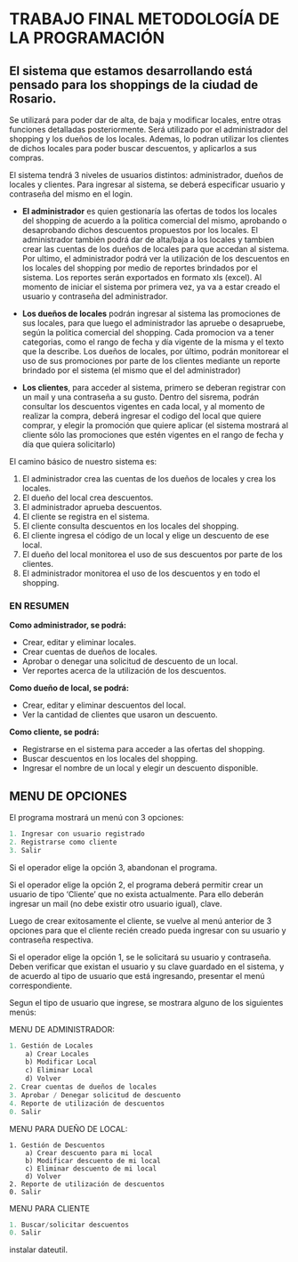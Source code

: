 # TRABAJO FINAL METODOLOGÍA DE LA PROGRAMACIÓN

## El sistema que estamos desarrollando está pensado para los shoppings de la ciudad de Rosario.

Se utilizará para poder dar de alta, de baja y modificar locales, entre otras funciones detalladas posteriormente. Será utilizado por el administrador del shopping y los dueños de los locales. Ademas, lo podran utilizar los clientes de dichos locales para poder buscar descuentos, y aplicarlos a sus compras.

El sistema tendrá 3 niveles de usuarios distintos: administrador, dueños de locales y clientes. Para ingresar al sistema, se deberá especificar usuario y contraseña del mismo en el login.

- __El administrador__ es quien gestionaría las ofertas de todos los locales del shopping de acuerdo a la politica comercial del mismo, aprobando o desaprobando dichos descuentos propuestos por los locales. El administrador también podrá dar de alta/baja a los locales y tambien crear las cuentas de los dueños de locales para que accedan al sistema. Por ultimo, el administrador podrá ver la utilización de los descuentos en los locales del shopping por medio de reportes brindados por el sistema. Los reportes serán exportados en formato xls (excel). Al momento de iniciar el sistema por primera vez, ya va a estar creado el usuario y contraseña del administrador.

- __Los dueños de locales__ podrán ingresar al sistema las promociones de sus locales, para que luego el administrador las apruebe o desapruebe, según la politica comercial del shopping. Cada promocion va a tener categorias, como el rango de fecha y día vigente de la misma y el texto que la describe. Los dueños de locales, por último, podrán monitorear el uso de sus promociones por parte de los clientes mediante un reporte brindado por el sistema (el mismo que el del administrador)

- __Los clientes__, para acceder al sistema, primero se deberan registrar con un mail y una contraseña a su gusto. Dentro del sisrema, podrán consultar los descuentos vigentes en cada local, y al momento de realizar la compra, deberá ingresar el codigo del local que quiere comprar, y elegir la promoción que quiere aplicar (el sistema mostrará al cliente sólo las promociones que estén vigentes en el rango de fecha y día que quiera solicitarlo)

El camino básico de nuestro sistema es:

1. El administrador crea las cuentas de los dueños de locales y crea los locales.
2. El dueño del local crea descuentos.
3. El administrador aprueba descuentos.
4. El cliente se registra en el sistema.
5. El cliente consulta descuentos en los locales del shopping.
6. El cliente ingresa el código de un local y elige un descuento de ese local.
7. El dueño del local monitorea el uso de sus descuentos por parte de los clientes.
8. El administrador monitorea el uso de los descuentos y en todo el shopping.

### EN RESUMEN

__Como administrador, se podrá:__

- Crear, editar y eliminar locales.
- Crear cuentas de dueños de locales.
- Aprobar o denegar una solicitud de descuento de un local.
- Ver reportes acerca de la utilización de los descuentos.

__Como dueño de local, se podrá:__

- Crear, editar y eliminar descuentos del local.
- Ver la cantidad de clientes que usaron un descuento.

__Como cliente, se podrá:__

- Registrarse en el sistema para acceder a las ofertas del shopping.
- Buscar descuentos en los locales del shopping.
- Ingresar el nombre de un local y elegir un descuento disponible.

## MENU DE OPCIONES

El programa mostrará un menú con 3 opciones:

```python
1. Ingresar con usuario registrado
2. Registrarse como cliente
3. Salir
```

Si el operador elige la opción 3, abandonan el programa.

Si el operador elige la opción 2, el programa deberá permitir crear un usuario de tipo ‘Cliente’ que no exista actualmente. Para ello deberán ingresar un mail (no debe existir otro usuario igual), clave.

Luego de crear exitosamente el cliente, se vuelve al menú anterior de 3 opciones para que el cliente recién creado pueda ingresar con su usuario y contraseña respectiva.

Si el operador elige la opción 1, se le solicitará su usuario y contraseña.
Deben verificar que existan el usuario y su clave guardado en el sistema, y de acuerdo al tipo de usuario que está ingresando, presentar el menú correspondiente.

Segun el tipo de usuario que ingrese, se mostrara alguno de los siguientes menús:

MENU DE ADMINISTRADOR:

```python
1. Gestión de Locales
    a) Crear Locales
    b) Modificar Local
    c) Eliminar Local
    d) Volver
2. Crear cuentas de dueños de locales
3. Aprobar / Denegar solicitud de descuento
4. Reporte de utilización de descuentos
0. Salir
```

MENU PARA DUEÑO DE LOCAL:

```pyhton
1. Gestión de Descuentos
    a) Crear descuento para mi local
    b) Modificar descuento de mi local
    c) Eliminar descuento de mi local
    d) Volver
2. Reporte de utilización de descuentos
0. Salir
```

MENU PARA CLIENTE

```python
1. Buscar/solicitar descuentos
0. Salir
```

instalar dateutil.
